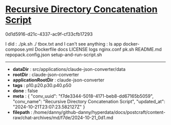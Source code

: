 # [Recursive Directory Concatenation Script](https://claude.ai/chat/f7de3344-5018-4171-beb8-dd67165b5059)

0d1d5916-d21c-4337-ac9f-cf33cfb17293

I did :
 ./pk.sh ./ tbox.txt
and I can't see anything :
ls
app  docker-compose.yml  Dockerfile  docs  LICENSE  logs  nginx.conf  pk.sh  README.md  repopack.config.json  setup-and-run-script.sh

---

* **dataDir** : src/applications/claude-json-converter/data
* **rootDir** : claude-json-converter
* **applicationRootDir** : claude-json-converter
* **tags** : p10.p20.p30.p40.p50
* **done** : false
* **meta** : {
  "conv_uuid": "f7de3344-5018-4171-beb8-dd67165b5059",
  "conv_name": "Recursive Directory Concatenation Script",
  "updated_at": "2024-10-21T23:07:23.582127Z"
}
* **filepath** : /home/danny/github-danny/hyperdata/docs/postcraft/content-raw/chat-archives/md/f7de/2024-10-21_0d1.md